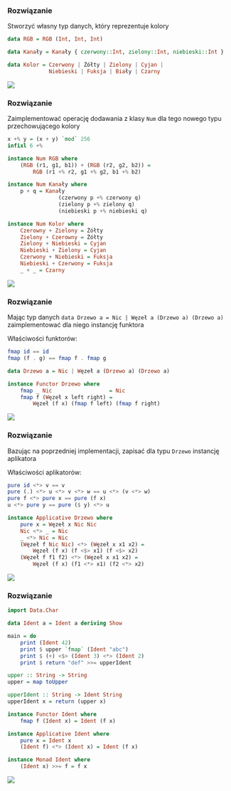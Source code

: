 ### Rozwiązanie
Stworzyć własny typ danych, który reprezentuje kolory

```haskell
data RGB = RGB (Int, Int, Int)

data Kanały = Kanały { czerwony::Int, zielony::Int, niebieski::Int }

data Kolor = Czerwony | Żółty | Zielony | Cyjan |
             Niebieski | Fuksja | Biały | Czarny
```

![](https://i.chzbgr.com/maxW500/8547829760/hFEDF9230/)

### Rozwiązanie
Zaimplementować operację dodawania z klasy `Num` dla tego nowego typu przechowującego kolory

```haskell
x +% y = (x + y) `mod` 256
infixl 6 +%

instance Num RGB where
    (RGB (r1, g1, b1)) + (RGB (r2, g2, b2)) =
        RGB (r1 +% r2, g1 +% g2, b1 +% b2)

instance Num Kanały where
    p + q = Kanały
                (czerwony p +% czerwony q)
                (zielony p +% zielony q)
                (niebieski p +% niebieski q)

instance Num Kolor where
    Czerowny + Zielony = Żółty
    Zielony + Czerowny = Żółty
    Zielony + Niebieski = Cyjan
    Niebieski + Zielony = Cyjan
    Czerwony + Niebieski = Fuksja
    Niebieski + Czerwony = Fuksja
    _ + _ = Czarny
```

![](https://i.chzbgr.com/maxW500/8548211712/hF0537D89/)

### Rozwiązanie
Mając typ danych `data Drzewo a = Nic | Węzeł a (Drzewo a) (Drzewo a)` zaimplementować dla niego instancję funktora

Właściwości funktorów:
```haskell
fmap id == id
fmap (f . g) == fmap f . fmap g
```

```haskell
data Drzewo a = Nic | Węzeł a (Drzewo a) (Drzewo a)

instance Functor Drzewo where
    fmap _ Nic                  = Nic
    fmap f (Węzeł x left right) =
        Węzeł (f x) (fmap f left) (fmap f right)
```

![](https://i.chzbgr.com/maxW500/8549208320/hD46DDB7B/)

### Rozwiązanie
Bazując na poprzedniej implementacji, zapisać dla typu `Drzewo` instancję aplikatora

Właściwości aplikatorów:
```haskell
pure id <*> v == v
pure (.) <*> u <*> v <*> w == u <*> (v <*> w)
pure f <*> pure x == pure (f x)
u <*> pure y == pure ($ y) <*> u
```

```haskell
instance Applicative Drzewo where
    pure x = Węzeł x Nic Nic
    Nic <*> _ = Nic
    _ <*> Nic = Nic
    (Węzeł f Nic Nic) <*> (Węzeł x x1 x2) =
        Węzeł (f x) (f <$> x1) (f <$> x2)
    (Węzeł f f1 f2) <*> (Węzeł x x1 x2) =
        Węzeł (f x) (f1 <*> x1) (f2 <*> x2)
```

![](https://i.chzbgr.com/maxW500/8431718656/h1E8B69B5/)

### Rozwiązanie
```haskell
import Data.Char

data Ident a = Ident a deriving Show

main = do
    print (Ident 42)
    print $ upper `fmap` (Ident "abc")
    print $ (+) <$> (Ident 3) <*> (Ident 2)
    print $ return "def" >>= upperIdent

upper :: String -> String
upper = map toUpper

upperIdent :: String -> Ident String
upperIdent x = return (upper x)

instance Functor Ident where
    fmap f (Ident x) = Ident (f x)

instance Applicative Ident where
    pure x = Ident x
    (Ident f) <*> (Ident x) = Ident (f x)

instance Monad Ident where
    (Ident x) >>= f = f x
```

![](http://www.timemachinego.com/linkmachinego/wordpress/wp-content/uploads/2009/02/techcatpreview.jpg)
